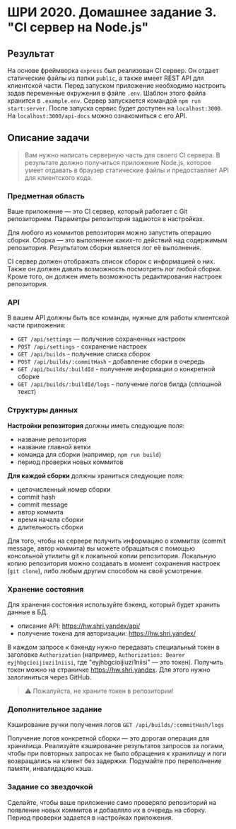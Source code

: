 # ШРИ 2020. Домашнее задание 3. "CI сервер на Node.js"

## Результат

На основе фреймворка `express` был реализован CI сервер. Он отдает статические файлы из папки `public`, а также имеет REST API для клиентской части. Перед запуском приложение необходимо настроить задав переменные окружения в файле `.env`. Шаблон этого файла хранится в `.example.env`. Сервер запускается командой `npm run start:server`. После запуска сервис будет доступен на `localhost:3000`. На `localhost:3000/api-docs` можно ознакомиться с его API.

## Описание задачи

> Вам нужно написать серверную часть для своего CI сервера. В результате должно получиться приложение Node.js, которое умеет отдавать в браузер статические файлы и предоставляет API для клиентского кода.

### Предметная область

Ваше приложение — это CI сервер, который работает с Git репозиторием. Параметры репозитория задаются в настройках.

Для любого из коммитов репозитория можно запустить операцию сборки. Сборка — это выполнение каких-то действий над содержимым репозитория. Результатом сборки является лог её выполнения.

CI сервер должен отображать список сборок с информацией о них. Также он должен давать возможность посмотреть лог любой сборки. Кроме того, он должен иметь возможность редактирования настроек репозитория.

### API

В вашем API должны быть все команды, нужные для работы клиентской части приложения:

- `GET /api/settings` — получение сохраненных настроек
- `POST /api/settings` - cохранение настроек
- `GET /api/builds` - получение списка сборок
- `POST /api/builds/:commitHash` - добавление сборки в очередь
- `GET /api/builds/:buildId` - получение информации о конкретной сборке
- `GET /api/builds/:buildId/logs` - получение логов билда (сплошной текст)

### Структуры данных

**Настройки репозитория** должны иметь следующие поля:

- название репозитория
- название главной ветки
- команда для сборки (например, `npm run build`)
- период проверки новых коммитов

**Для каждой сборки** должны храниться следующие поля:

- целочисленный номер сборки
- commit hash
- commit message
- автор коммита
- время начала сборки
- длительность сборки

Для того, чтобы на сервере получить информацию о коммитах (commit message, автор коммита) вы можете обращаться с помощью консольной утилиты git к локальной копии репозитория. Локальную копию репозитория можно создавать в момент сохранения настроек (`git clone`), либо любым другим способом на своё усмотрение.

### Хранение состояния

Для хранения состояния используйте бэкенд, который будет хранить данные в БД.

- описание API: https://hw.shri.yandex/api/
- получение токена для авторизации: https://hw.shri.yandex/

В каждом запросе к бэкенду нужно передавать специальный токен в заголовке `Authorization` (например, `Authorization: Bearer eyjhbgcioijiuzi1niisi`, где "eyjhbgcioijiuzi1niisi" — это токен). Получить токен можно на страничке https://hw.shri.yandex. Для этого нужно залогиниться через GitHub.

> ⚠️ Пожалуйста, не храните токен в репозитории!

### Дополнительное задание

Кэширование ручки получения логов `GET /api/builds/:commitHash/logs`

Получение логов конкретной сборки — это дорогая операция для хранилища. Реализуйте кэширование результатов запросов за логами, чтобы при повторных запросах не было обращения к хранилищу и логи возвращались на клиент без задержки. Подумайте про переполнение памяти, инвалидацию кэша.

### Задание со звездочкой

Сделайте, чтобы ваше приложение само проверяло репозиторий на появление новых коммитов и добавляло их в очередь на сборку. Период проверки задается в настройках приложения.
